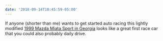 ```yaml
---
date: '2018-09-14T10:45:59-05:00'
---
```

If anyone (shorter than me) wants to get started auto racing this lightly modified [1999 Mazda Miata Sport in Georgia](https://savannah.craigslist.org/cto/d/1999-mazda-miata-sport/6683705397.html) looks like a great first race car that you could also probably daily drive.

